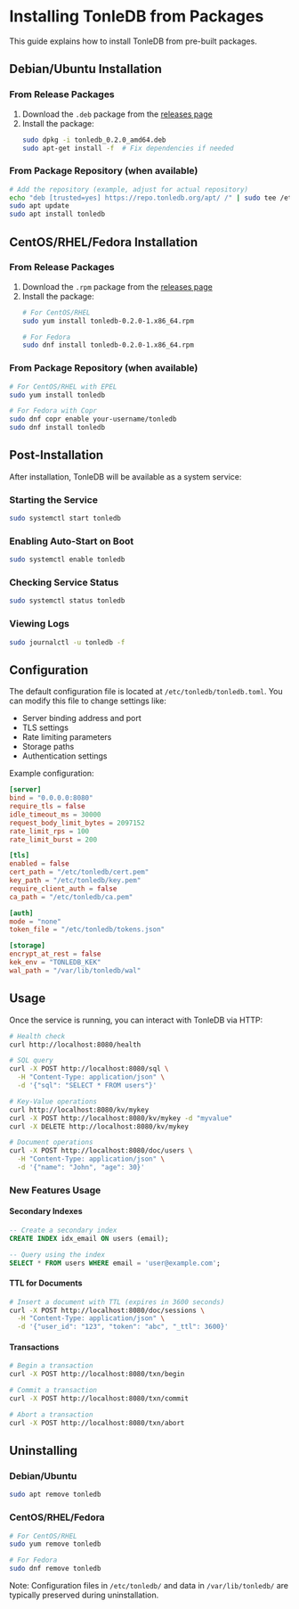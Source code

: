 # Installing TonleDB from Packages

This guide explains how to install TonleDB from pre-built packages.

## Debian/Ubuntu Installation

### From Release Packages

1. Download the `.deb` package from the [releases page](https://github.com/attakdefand/TonleDB/releases)
2. Install the package:
   ```bash
   sudo dpkg -i tonledb_0.2.0_amd64.deb
   sudo apt-get install -f  # Fix dependencies if needed
   ```

### From Package Repository (when available)

```bash
# Add the repository (example, adjust for actual repository)
echo "deb [trusted=yes] https://repo.tonledb.org/apt/ /" | sudo tee /etc/apt/sources.list.d/tonledb.list
sudo apt update
sudo apt install tonledb
```

## CentOS/RHEL/Fedora Installation

### From Release Packages

1. Download the `.rpm` package from the [releases page](https://github.com/attakdefand/TonleDB/releases)
2. Install the package:
   ```bash
   # For CentOS/RHEL
   sudo yum install tonledb-0.2.0-1.x86_64.rpm
   
   # For Fedora
   sudo dnf install tonledb-0.2.0-1.x86_64.rpm
   ```

### From Package Repository (when available)

```bash
# For CentOS/RHEL with EPEL
sudo yum install tonledb

# For Fedora with Copr
sudo dnf copr enable your-username/tonledb
sudo dnf install tonledb
```

## Post-Installation

After installation, TonleDB will be available as a system service:

### Starting the Service
```bash
sudo systemctl start tonledb
```

### Enabling Auto-Start on Boot
```bash
sudo systemctl enable tonledb
```

### Checking Service Status
```bash
sudo systemctl status tonledb
```

### Viewing Logs
```bash
sudo journalctl -u tonledb -f
```

## Configuration

The default configuration file is located at `/etc/tonledb/tonledb.toml`. You can modify this file to change settings like:

- Server binding address and port
- TLS settings
- Rate limiting parameters
- Storage paths
- Authentication settings

Example configuration:
```toml
[server]
bind = "0.0.0.0:8080"
require_tls = false
idle_timeout_ms = 30000
request_body_limit_bytes = 2097152
rate_limit_rps = 100
rate_limit_burst = 200

[tls]
enabled = false
cert_path = "/etc/tonledb/cert.pem"
key_path = "/etc/tonledb/key.pem"
require_client_auth = false
ca_path = "/etc/tonledb/ca.pem"

[auth]
mode = "none"
token_file = "/etc/tonledb/tokens.json"

[storage]
encrypt_at_rest = false
kek_env = "TONLEDB_KEK"
wal_path = "/var/lib/tonledb/wal"
```

## Usage

Once the service is running, you can interact with TonleDB via HTTP:

```bash
# Health check
curl http://localhost:8080/health

# SQL query
curl -X POST http://localhost:8080/sql \
  -H "Content-Type: application/json" \
  -d '{"sql": "SELECT * FROM users"}'

# Key-Value operations
curl http://localhost:8080/kv/mykey
curl -X POST http://localhost:8080/kv/mykey -d "myvalue"
curl -X DELETE http://localhost:8080/kv/mykey

# Document operations
curl -X POST http://localhost:8080/doc/users \
  -H "Content-Type: application/json" \
  -d '{"name": "John", "age": 30}'
```

### New Features Usage

#### Secondary Indexes
```sql
-- Create a secondary index
CREATE INDEX idx_email ON users (email);

-- Query using the index
SELECT * FROM users WHERE email = 'user@example.com';
```

#### TTL for Documents
```bash
# Insert a document with TTL (expires in 3600 seconds)
curl -X POST http://localhost:8080/doc/sessions \
  -H "Content-Type: application/json" \
  -d '{"user_id": "123", "token": "abc", "_ttl": 3600}'
```

#### Transactions
```bash
# Begin a transaction
curl -X POST http://localhost:8080/txn/begin

# Commit a transaction
curl -X POST http://localhost:8080/txn/commit

# Abort a transaction
curl -X POST http://localhost:8080/txn/abort
```

## Uninstalling

### Debian/Ubuntu
```bash
sudo apt remove tonledb
```

### CentOS/RHEL/Fedora
```bash
# For CentOS/RHEL
sudo yum remove tonledb

# For Fedora
sudo dnf remove tonledb
```

Note: Configuration files in `/etc/tonledb/` and data in `/var/lib/tonledb/` are typically preserved during uninstallation.